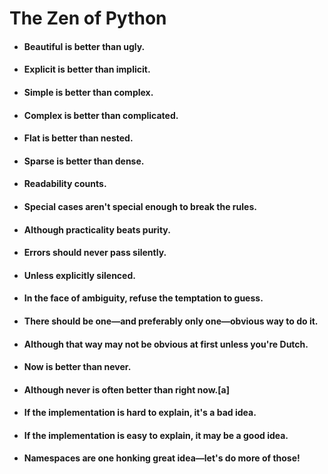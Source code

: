 # The Zen of Python
- #### Beautiful is better than ugly.
- #### Explicit is better than implicit.
- #### Simple is better than complex.
- #### Complex is better than complicated.
- #### Flat is better than nested.
- #### Sparse is better than dense.
- #### Readability counts.
- #### Special cases aren't special enough to break the rules.
- #### Although practicality beats purity.
- #### Errors should never pass silently.
- #### Unless explicitly silenced.
- #### In the face of ambiguity, refuse the temptation to guess.
- #### There should be one—and preferably only one—obvious way to do it.
- #### Although that way may not be obvious at first unless you're Dutch.
- #### Now is better than never.
- #### Although never is often better than right now.[a]
- #### If the implementation is hard to explain, it's a bad idea.
- #### If the implementation is easy to explain, it may be a good idea.
- #### Namespaces are one honking great idea—let's do more of those!